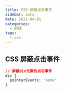 ```yaml
---
title: CSS-屏蔽点击事件
sidebar: auto
date: 2021-04-01
categories:
  - 前端
tags:
  - css
---
```


##  CSS 屏蔽点击事件

```css
// 屏蔽div元素的点击事件
div { 
  pointerEvents: 'none'
}
```

